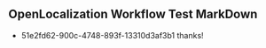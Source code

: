 ## OpenLocalization Workflow Test MarkDown
* 51e2fd62-900c-4748-893f-13310d3af3b1 thanks!

<!--HONumber=Jul16_HO5-->


